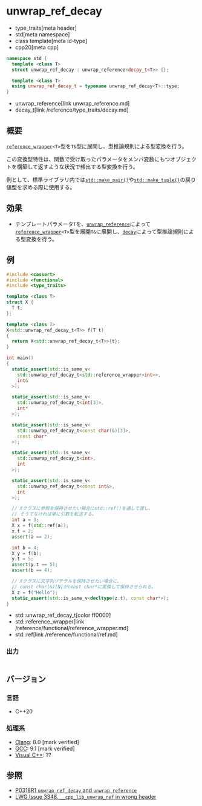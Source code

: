 # unwrap_ref_decay
* type_traits[meta header]
* std[meta namespace]
* class template[meta id-type]
* cpp20[meta cpp]

```cpp
namespace std {
  template <class T>
  struct unwrap_ref_decay : unwrap_reference<decay_t<T>> {};

  template <class T>
  using unwrap_ref_decay_t = typename unwrap_ref_decay<T>::type;
}
```
* unwrap_reference[link unwrap_reference.md]
* decay_t[link /reference/type_traits/decay.md]

## 概要
[`reference_wrapper`](/reference/functional/reference_wrapper.md)`<T>`型を`T&`型に展開し、型推論規則による型変換を行う。

この変換型特性は、関数で受け取ったパラメータをメンバ変数にもつオブジェクトを構築して返すような状況で頻出する型変換を行う。

例として、標準ライブラリ内では[`std::make_pair()`](/reference/utility/make_pair.md)や[`std::make_tuple()`](/reference/tuple/make_tuple.md)の戻り値型を求める際に使用する。


## 効果
- テンプレートパラメータ`T`を、[`unwrap_reference`](unwrap_reference.md)によって[`reference_wrapper`](/reference/functional/reference_wrapper.md)`<T>`型を展開`T&`に展開し、[`decay`](decay.md)によって型推論規則による型変換を行う。


## 例
```cpp example
#include <cassert>
#include <functional>
#include <type_traits>

template <class T>
struct X {
  T t;
};

template <class T>
X<std::unwrap_ref_decay_t<T>> f(T t)
{
  return X<std::unwrap_ref_decay_t<T>>{t};
}

int main()
{
  static_assert(std::is_same_v<
    std::unwrap_ref_decay_t<std::reference_wrapper<int>>,
    int&
  >);

  static_assert(std::is_same_v<
    std::unwrap_ref_decay_t<int[3]>,
    int*
  >);

  static_assert(std::is_same_v<
    std::unwrap_ref_decay_t<const char(&)[3]>,
    const char*
  >);

  static_assert(std::is_same_v<
    std::unwrap_ref_decay_t<int>,
    int
  >);

  static_assert(std::is_same_v<
    std::unwrap_ref_decay_t<const int&>,
    int
  >);

  // Xクラスに参照を保持させたい場合にstd::ref()を通して渡し、
  // そうでなければ単に引数を転送する。
  int a = 3;
  X x = f(std::ref(a));
  x.t = 2;
  assert(a == 2);

  int b = 4;
  X y = f(b);
  y.t = 5;
  assert(y.t == 5);
  assert(b == 4);

  // Xクラスに文字列リテラルを保持させたい場合に、
  // const char(&)[N]がconst char*に変換して保持させられる。
  X z = f("Hello");
  static_assert(std::is_same_v<decltype(z.t), const char*>);
}
```
* std::unwrap_ref_decay_t[color ff0000]
* std::reference_wrapper[link /reference/functional/reference_wrapper.md]
* std::ref[link /reference/functional/ref.md]

### 出力
```
```

## バージョン
### 言語
- C++20

### 処理系
- [Clang](/implementation.md#clang): 8.0 [mark verified]
- [GCC](/implementation.md#gcc): 9.1 [mark verified]
- [Visual C++](/implementation.md#visual_cpp): ??


## 参照
- [P0318R1 `unwrap_ref_decay` and `unwrap_reference`](http://www.open-std.org/jtc1/sc22/wg21/docs/papers/2018/p0318r1.pdf)
- [LWG Issue 3348. `__cpp_lib_unwrap_ref` in wrong header](http://www.open-std.org/jtc1/sc22/wg21/docs/papers/2020/p2117r0.html#3348)
